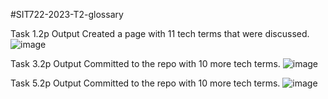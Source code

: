 #SIT722-2023-T2-glossary

Task 1.2p Output
Created a page with 11 tech terms that were discussed.
![image](https://github.com/rajayarli/SIT722-2023-T2-PRAC1.2P/assets/62141897/e97d2903-bfc7-4b32-a0d1-da1543b1fe68)

Task 3.2p Output
Committed to the repo with 10 more tech terms.
![image](https://github.com/rajayarli/SIT722-2023-T2-glossary/assets/62141897/dc865534-9c06-4a53-a735-66c227b42c8f)

Task 5.2p Output
Committed to the repo with 10 more tech terms.
![image](https://github.com/rajayarli/SIT722-2023-T2-glossary/assets/62141897/ef2e70c9-56ac-469d-8153-18d8042217a4)
